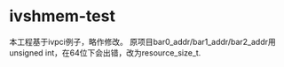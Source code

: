 # ivshmem-test


本工程基于ivpci例子，略作修改。
原项目bar0_addr/bar1_addr/bar2_addr用unsigned int，在64位下会出错，改为resource_size_t.